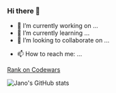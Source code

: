 ### Hi there 👋

- 🔭 I’m currently working on ...
- 🌱 I’m currently learning ...
- 👯 I’m looking to collaborate on ...
<!-- - 🤔 I’m looking for help with ... -->
<!--- - 💬 Ask me about ... -->
- 📫 How to reach me: ...
<!-- - 😄 Pronouns: ... -->
<!-- - ⚡ Fun fact: ... -->

[Rank on Codewars](https://www.codewars.com/users/JBoku8/badges/large)
<!-- [![Contact me on Codementor](https://www.codementor.io/m-badges/janobokuchava/im-a-cm-b.svg)](https://www.codementor.io/@janobokuchava?refer=badge) -->
![Jano's GitHub stats](https://github-readme-stats.vercel.app/api?username=jboku8&show_icons=true&theme=nightowl&count_private=true)
<!--[![Top Langs](https://github-readme-stats.vercel.app/api/top-langs/?username=jboku8&theme=nightowl)] -->
